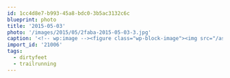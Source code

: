 ```yaml
---
id: 1cc4d8e7-b993-45a8-bdc0-3b5ac3132c6c
blueprint: photo
title: '2015-05-03'
photo: '/images/2015/05/2faba-2015-05-03-3.jpg'
caption: '<!-- wp:image --><figure class="wp-block-image"><img src="/assets/images/2015/05/2faba-2015-05-03-3.jpg" /></figure><!-- /wp:image --><!-- wp:paragraph --><p>Nice day for a 25k. Came in under my goal at 2:53 too. #dirtyfeet #trailrunning</p><!-- /wp:paragraph -->'
import_id: '21006'
tags:
  - dirtyfeet
  - trailrunning
---
```

